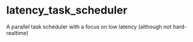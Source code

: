 # latency_task_scheduler
A parallel task scheduler with a focus on low latency (although not hard-realtime)
